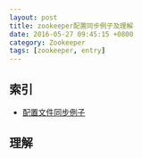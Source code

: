 ```yaml
---
layout: post
title: zookeeper配置同步例子及理解
date: 2016-05-27 09:45:15 +0800
category: Zookeeper
tags: [zookeeper, entry]
---
```


## 索引

* [配置文件同步例子](https://github.com/neilChenXie/syncconf)

## 理解
